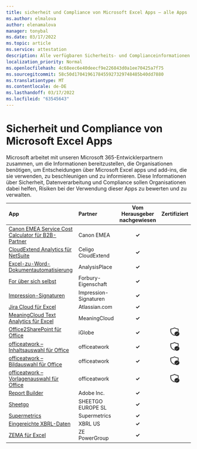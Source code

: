 ```yaml
---
title: sicherheit und Compliance von Microsoft Excel Apps – alle Apps
ms.author: elmalova
author: elenamalova
manager: tonybal
ms.date: 03/17/2022
ms.topic: article
ms.service: attestation
description: Alle verfügbaren Sicherheits- und Complianceinformationen für alle Microsoft Excel Apps.
localization_priority: Normal
ms.openlocfilehash: 4c68eec6e40deecf9e226843d0a1ee70425a7f75
ms.sourcegitcommit: 58c50d1704196178455927329748485b40dd7880
ms.translationtype: MT
ms.contentlocale: de-DE
ms.lasthandoff: 03/17/2022
ms.locfileid: "63545643"
---
```

# <a name="microsoft-excel-apps-security-and-compliance"></a>Sicherheit und Compliance von Microsoft Excel Apps

Microsoft arbeitet mit unseren Microsoft 365-Entwicklerpartnern zusammen, um die Informationen bereitzustellen, die Organisationen benötigen, um Entscheidungen über Microsoft Excel apps und add-ins, die sie verwenden, zu beschleunigen und zu informieren. Diese Informationen über Sicherheit, Datenverarbeitung und Compliance sollen Organisationen dabei helfen, Risiken bei der Verwendung dieser Apps zu bewerten und zu verwalten.

| **App** | **Partner** | **Vom Herausgeber nachgewiesen** | **Zertifiziert** |
|:--------|:------------|:----------------------:|:-------------:|
| [Canon EMEA Service Cost Calculator für B2B-Partner](./canon-emea-service-cost-calculator-for-b2b-partners.md) | Canon EMEA | **✓** |  |
| [CloudExtend Analytics für NetSuite](./celigo-cloudextend-analytics-for-netsuite.md) | Celigo CloudExtend | **✓** |  |
| [Excel-zu-Word-Dokumentautomatisierung](./analysisplace-excel-to-word-document-automation.md) | AnalysisPlace | **✓** |  |
| [For über sich selbst](./forbury-property.md) | Forbury-Eigenschaft | **✓** |  |
| [Impression-Signaturen](./impression-signatures.md) | Impression-Signaturen | **✓** |  |
| [Jira Cloud für Excel](./atlassiancom-jira-cloud-for-excel.md) | Atlassian.com | **✓** |  |
| [MeaningCloud Text Analytics für Excel](./meaningcloud-text-analytics-for-excel.md) | MeaningCloud | **✓** |  |
| [Office2SharePoint für Office](./iglobe-office2sharepoint-for-office.md) | iGlobe | **✓** | <img alt="Certified application badge" src="../media/certified-badge.png" height="25" width="25" /> |
| [officeatwork – Inhaltsauswahl für Office](./officeatwork-officeatworkcontent-chooser-for-office.md) | officeatwork | **✓** | <img alt="Certified application badge" src="../media/certified-badge.png" height="25" width="25" /> |
| [officeatwork – Bildauswahl für Office](./officeatwork-officeatworkimage-chooser-for-office.md) | officeatwork | **✓** | <img alt="Certified application badge" src="../media/certified-badge.png" height="25" width="25" /> |
| [officeatwork – Vorlagenauswahl für Office](./officeatwork-officeatworktemplate-chooser-for-office.md) | officeatwork | **✓** | <img alt="Certified application badge" src="../media/certified-badge.png" height="25" width="25" /> |
| [Report Builder](./adobe-inc-report-builder.md) | Adobe Inc. | **✓** |  |
| [Sheetgo](./sheetgo-europe-sl.md) | SHEETGO EUROPE SL | **✓** |  |
| [Supermetrics](./supermetrics.md) | Supermetrics | **✓** |  |
| [Eingereichte XBRL-Daten](./xbrl-us-filed-data.md) | XBRL US | **✓** |  |
| [ZEMA für Excel](./ze-powergroup-zema-for-excel.md) | ZE PowerGroup | **✓** |  |
